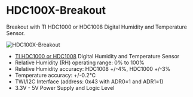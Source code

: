 # HDC100X-Breakout
Breakout with TI HDC1000 or HDC1008 Digital Humidity and Temperature Sensor.

![HDC100X-Breakout](https://github.com/watterott/HDC100X-Breakout/raw/master/hardware/HDC100X-Breakout_v11.jpg)

* [TI HDC1000 or HDC1008](http://www.ti.com/product/hdc1008) Digital Humidity and Temperature Sensor
* Relative Humidity (RH) operating range: 0% to 100%
* Relative Humidity accuracy: HDC1008 +/-4%, HDC1000 +/-3%
* Temperature accuracy: +/-0.2°C
* TWI/I2C Interface (address: 0x43 with ADR0=1 and ADR1=1)
* 3.3V - 5V Power Supply and Logic Level
